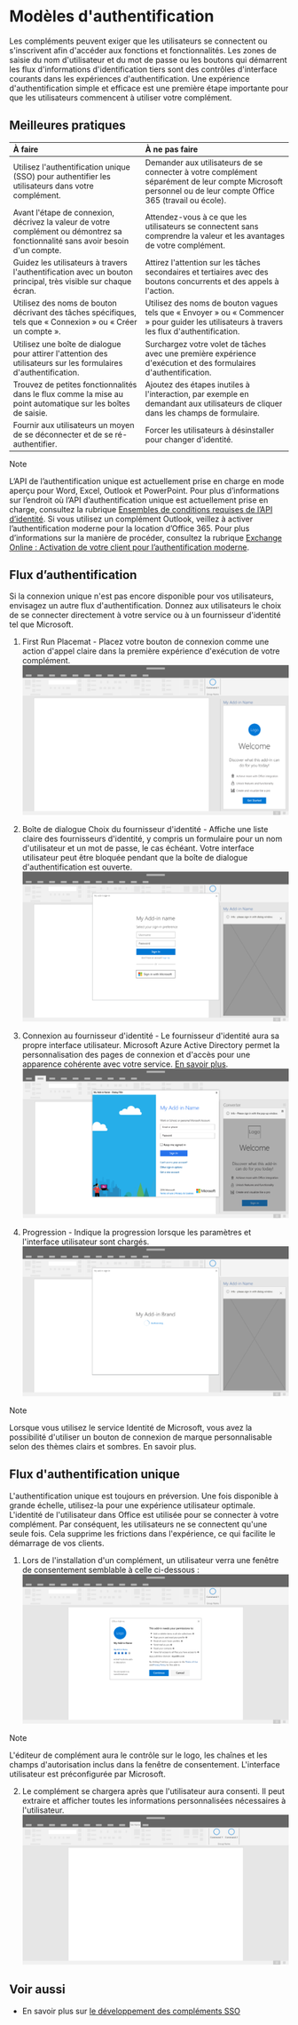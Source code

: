 # <a name="authentication-patterns"></a>Modèles d'authentification

Les compléments peuvent exiger que les utilisateurs se connectent ou s'inscrivent afin d'accéder aux fonctions et fonctionnalités. Les zones de saisie du nom d'utilisateur et du mot de passe ou les boutons qui démarrent les flux d'informations d'identification tiers sont des contrôles d'interface courants dans les expériences d'authentification. Une expérience d'authentification simple et efficace est une première étape importante pour que les utilisateurs commencent à utiliser votre complément.

## <a name="best-practices"></a>Meilleures pratiques

|À faire|À ne pas faire|
|:----|:----|
|Utilisez l'authentification unique (SSO) pour authentifier les utilisateurs dans votre complément.|Demander aux utilisateurs de se connecter à votre complément séparément de leur compte Microsoft personnel ou de leur compte Office 365 (travail ou école).|
|Avant l'étape de connexion, décrivez la valeur de votre complément ou démontrez sa fonctionnalité sans avoir besoin d'un compte. |Attendez-vous à ce que les utilisateurs se connectent sans comprendre la valeur et les avantages de votre complément.|
|Guidez les utilisateurs à travers l'authentification avec un bouton principal, très visible sur chaque écran. |Attirez l'attention sur les tâches secondaires et tertiaires avec des boutons concurrents et des appels à l'action.|
|Utilisez des noms de bouton décrivant des tâches spécifiques, tels que « Connexion » ou « Créer un compte ».   |Utilisez des noms de bouton vagues tels que « Envoyer » ou « Commencer » pour guider les utilisateurs à travers les flux d'authentification.|
|Utilisez une boîte de dialogue pour attirer l'attention des utilisateurs sur les formulaires d'authentification.    |Surchargez votre volet de tâches avec une première expérience d'exécution et des formulaires d'authentification.|
|Trouvez de petites fonctionnalités dans le flux comme la mise au point automatique sur les boîtes de saisie. |Ajoutez des étapes inutiles à l'interaction, par exemple en demandant aux utilisateurs de cliquer dans les champs de formulaire.|
|Fournir aux utilisateurs un moyen de se déconnecter et de se ré-authentifier.    |Forcer les utilisateurs à désinstaller pour changer d'identité.|

> [!NOTE]
> L’API de l’authentification unique est actuellement prise en charge en mode aperçu pour Word, Excel, Outlook et PowerPoint. Pour plus d’informations sur l’endroit où l’API d’authentification unique est actuellement prise en charge, consultez la rubrique [Ensembles de conditions requises de l’API d’identité](https://docs.microsoft.com/javascript/office/requirement-sets/identity-api-requirement-sets?view=office-js). Si vous utilisez un complément Outlook, veillez à activer l’authentification moderne pour la location d’Office 365. Pour plus d’informations sur la manière de procéder, consultez la rubrique [Exchange Online : Activation de votre client pour l’authentification moderne](https://social.technet.microsoft.com/wiki/contents/articles/32711.exchange-online-how-to-enable-your-tenant-for-modern-authentication.aspx).


## <a name="authentication-flow"></a>Flux d’authentification
Si la connexion unique n'est pas encore disponible pour vos utilisateurs, envisagez un autre flux d'authentification. Donnez aux utilisateurs le choix de se connecter directement à votre service ou à un fournisseur d'identité tel que Microsoft.

1. First Run Placemat - Placez votre bouton de connexion comme une action d'appel claire dans la première expérience d'exécution de votre complément.
![](../images/add-in-fre-value-placemat.png)

2. Boîte de dialogue Choix du fournisseur d'identité - Affiche une liste claire des fournisseurs d'identité, y compris un formulaire pour un nom d'utilisateur et un mot de passe, le cas échéant. Votre interface utilisateur peut être bloquée pendant que la boîte de dialogue d'authentification est ouverte.
![](../images/add-in-auth-choices-dialog.png)



3. Connexion au fournisseur d'identité - Le fournisseur d'identité aura sa propre interface utilisateur. Microsoft Azure Active Directory permet la personnalisation des pages de connexion et d'accès pour une apparence cohérente avec votre service. [En savoir plus](https://docs.microsoft.com/azure/active-directory/fundamentals/customize-branding).
![](../images/add-in-auth-identity-sign-in.png)

4. Progression - Indique la progression lorsque les paramètres et l'interface utilisateur sont chargés.
![](../images/add-in-auth-modal-interstitial.png)

> [!NOTE] 
> Lorsque vous utilisez le service Identité de Microsoft, vous avez la possibilité d'utiliser un bouton de connexion de marque personnalisable selon des thèmes clairs et sombres. En savoir plus.

## <a name="single-sign-on-authentication-flow"></a>Flux d'authentification unique
L'authentification unique est toujours en préversion. Une fois disponible à grande échelle, utilisez-la pour une expérience utilisateur optimale. L'identité de l'utilisateur dans Office est utilisée pour se connecter à votre complément. Par conséquent, les utilisateurs ne se connectent qu'une seule fois. Cela supprime les frictions dans l'expérience, ce qui facilite le démarrage de vos clients.

1. Lors de l'installation d'un complément, un utilisateur verra une fenêtre de consentement semblable à celle ci-dessous : ![](../images/add-in-auth-SSO-consent-dialog.png)
> [!NOTE]
> L'éditeur de complément aura le contrôle sur le logo, les chaînes et les champs d'autorisation inclus dans la fenêtre de consentement. L'interface utilisateur est préconfigurée par Microsoft.

2. Le complément se chargera après que l'utilisateur aura consenti. Il peut extraire et afficher toutes les informations personnalisées nécessaires à l'utilisateur.
![](../images/add-in-ribbon.png)

## <a name="see-also"></a>Voir aussi
- En savoir plus sur [le développement des compléments SSO](https://docs.microsoft.com/office/dev/add-ins/develop/sso-in-office-add-ins)